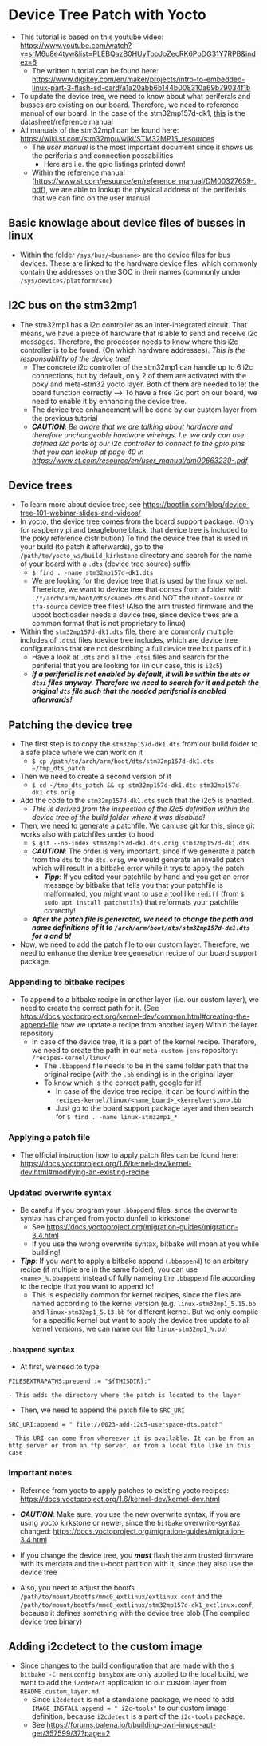 # Device Tree Patch with Yocto
+ This tutorial is based on this youtube video: https://www.youtube.com/watch?v=srM6u8e4tyw&list=PLEBQazB0HUyTpoJoZecRK6PpDG31Y7RPB&index=6
    - The written tutorial can be found here: https://www.digikey.com/en/maker/projects/intro-to-embedded-linux-part-3-flash-sd-card/a1a20abb6b144b008310a69b79034f1b
+  To update the device tree, we need to know about what periferals and busses are existing on our board. Therefore, we need to reference manual of our board. In the case of the stm32mp157d-dk1, [this](https://www.st.com/resource/en/reference_manual/DM00327659-.pdf) is the datasheet/reference manual
+ All manuals of the stm32mp1 can be found here: https://wiki.st.com/stm32mpu/wiki/STM32MP15_resources
    - The *user manual* is the most important document since it shows us the periferials and connection possabilities
        * Here are i.e. the gpio listings printed down!
    - Within the reference manual (https://www.st.com/resource/en/reference_manual/DM00327659-.pdf), we are able to lookup the physical address of the periferials that we can find on the user manual

## Basic knowlage about device files of busses in linux
+ Within the folder `/sys/bus/<busname>` are the device files for bus devices. These are linked to the hardware device files, which commonly contain the addresses on the SOC in their names (commonly under `/sys/devices/platform/soc`)

## I2C bus on the stm32mp1
+ The stm32mp1 has a i2c controller as an inter-integrated circuit. That means, we have a piece of hardware that is able to send and receive i2c messages. Therefore, the processor needs to know where this i2c controller is to be found. (On which hardware addresses). *This is the responsablility of the device tree!*
    - The concrete i2c controller of the stm32mp1 can handle up to 6 i2c connections, but by default, only 2 of them are activated with the poky and meta-stm32 yocto layer. Both of them are needed to let the board function correctly --> To have a free i2c port on our board, we need to enable it by enhancing the device tree.
    - The device tree enhancement will be done by our custom layer from the previous tutorial
    - ***CAUTION***: _Be aware that we are talking about hardware and therefore unchangeable hardware wireings. I.e. we only can use defined i2c ports of our i2c controller to connect to the gpio pins that you can lookup at page 40 in https://www.st.com/resource/en/user_manual/dm00663230-.pdf_ 

## Device trees
+ To learn more about device tree, see https://bootlin.com/blog/device-tree-101-webinar-slides-and-videos/
+ In yocto, the device tree comes from the board support package. (Only for raspberry pi and beaglebone black, that device tree is included to the poky reference distribution) To find the device tree that is used in your build (to patch it afterwards), go to the `/path/to/yocto_ws/build_kirkstone` directory and search for the name of your board with a `.dts` (device tree source) suffix
    - `$ find . -name stm32mp157d-dk1.dts`
    - We are looking for the device tree that is used by the linux kernel. Therefore, we want to device tree that comes from a folder with `./*/arch/arm/boot/dts/<name>.dts` and NOT the `uboot-source` or `tfa-source` device tree files! (Also the arm trusted firmware and the uboot bootloader needs a device tree, since device trees are a common format that is not proprietary to linux)
+ Within the `stm32mp157d-dk1.dts` file, there are commonly multiple includes of `.dtsi` files (device tree includes, which are device tree configurations that are not describing a full device tree but parts of it.)
    - Have a look at `.dts` and all the `.dtsi` files and search for the periferial that you are looking for (in our case, this is `i2c5`)
    - ***If a periferial is not enabled by default, it will be within the `dts` or `dtsi` files anyway. Therefore we need to search for it and patch the original `dts` file such that the needed periferial is enabled afterwards!*** 

## Patching the device tree
+ The first step is to copy the `stm32mp157d-dk1.dts` from our build folder to a safe place where we can work on it
    - `$ cp /path/to/arch/arm/boot/dts/stm32mp157d-dk1.dts ~/tmp_dts_patch`
+ Then we need to create a second version of it
    - `$ cd ~/tmp_dts_patch && cp stm32mp157d-dk1.dts stm32mp157d-dk1.dts.orig`
+ Add the code to the `stm32mp157d-dk1.dts` such that the i2c5 is enabled.
    - _This is derived from the inspection of the i2c5 definition within the device tree of the build folder where it was disabled!_
+ Then, we need to generate a patchfile. We can use git for this, since git works also with patchfiles under to hood
    - `$ git --no-index stm32mp157d-dk1.dts.orig stm32mp157d-dk1.dts`
    - ***CAUTION***: The order is very important, since if we generate a patch from the `dts` to the `dts.orig`, we would generate an invalid patch which will result in a bitbake error while it trys to apply the patch
    	* ***Tipp***: If you edited your patchfile by hand and you get an error message by bitbake that tells you that your patchfile is malformated, you might want to use a tool like `rediff` (from `$ sudo apt install patchutils`) that reformats your patchfile correctly!
    - ***After the patch file is generated, we need to change the path and name definitions of it to `/arch/arm/boot/dts/stm32mp157d-dk1.dts` for a and b!***
+ Now, we need to add the patch file to our custom layer. Therefore, we need to enhance the device tree generation recipe of our board support package.

### Appending to bitbake recipes
+ To append to a bitbake recipe in another layer (i.e. our custom layer), we need to create the correct path for it. (See https://docs.yoctoproject.org/kernel-dev/common.html#creating-the-append-file how we update a recipe from another layer) Within the layer repository
    - In case of the device tree, it is a part of the kernel recipe. Therefore, we need to create the path in our `meta-custom-jens` repository: `/recipes-kernel/linux/`
        * The `.bbappend` file needs to be in the same folder path that the original recipe (with the `.bb` ending) is in the original layer
        * To know which is the correct path, google for it!
            - In case of the device tree recipe, it can be found within the `recipes-kernel/linux/<name_board>_<kernelversion>.bb`
            - Just go to the board support package layer and then search for `$ find . -name linux-stm32mp1_*`

### Applying a patch file
+ The official instruction how to apply patch files can be found here: https://docs.yoctoproject.org/1.6/kernel-dev/kernel-dev.html#modifying-an-existing-recipe

### Updated overwrite syntax
+ Be careful if you program your `.bbappend` files, since the overwrite syntax has changed from yocto dunfell to kirkstone!
    - See https://docs.yoctoproject.org/migration-guides/migration-3.4.html
    - If you use the wrong overwrite syntax, bitbake will moan at you while building!
+ ***Tipp***: If you want to apply a bitbake append (`.bbappend`) to an arbitary recipe (if multiple are in the same folder), you can use `<name>_%.bbappend` instead of fully nameing the `.bbappend` file according to the recipe that you want to append to!
    * This is especially common for kernel recipes, since the files are named according to the kernel version (e.g. `linux-stm32mp1_5.15.bb` and `linux-stm32mp1_5.13.bb` for different kernel. But we only compile for a specific kernel but want to apply the device tree update to all kernel versions, we can name our file `linux-stm32mp1_%.bb`)

### `.bbappend` syntax
+ At first, we need to type
```
FILESEXTRAPATHS:prepend := "${THISDIR}:"
```
    - This adds the directory where the patch is located to the layer
+ Then, we need to append the patch file to `SRC_URI`
```
SRC_URI:append = " file://0023-add-i2c5-userspace-dts.patch"
```
    - This URI can come from whereever it is available. It can be from an http server or from an ftp server, or from a local file like in this case

### Important notes
+ Refernce from yocto to apply patches to existing yocto recipes: https://docs.yoctoproject.org/1.6/kernel-dev/kernel-dev.html

+ ***CAUTION***: Make sure, you use the new overwrite syntax, if you are using yocto kirkstone or newer, since the `bitbake` overwrite-syntax changed: https://docs.yoctoproject.org/migration-guides/migration-3.4.html

+ If you change the device tree, you ***must*** flash the arm trusted firmware with its metdata and the u-boot partition with it, since they also use the device tree

+ Also, you need to adjust the bootfs `/path/to/mount/bootfs/mmc0_extlinux/extlinux.conf` and the `/path/to/mount/bootfs/mmc0_extlinux/stm32mp157d-dk1_extlinux.conf`, because it defines something with the device tree blob (The compiled device tree binary) 

## Adding i2cdetect to the custom image
+ Since changes to the build configuration that are made with the `$ bitbake -C menuconfig busybox` are only applied to the local build, we want to add the `i2cdetect` application to our custom layer from `README.custom_layer.md`.
    - Since `i2cdetect` is not a standalone package, we need to add `IMAGE_INSTALL:append = " i2c-tools"` to our custom image definition, because `i2cdetect` is a part of the `i2c-tools` package.
    - See https://forums.balena.io/t/building-own-image-apt-get/357599/37?page=2
